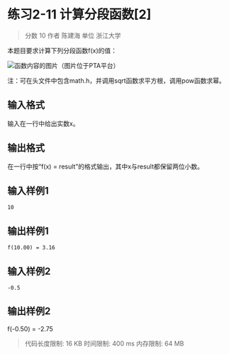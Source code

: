 # 练习2-11 计算分段函数[2]

> 分数 10
> 作者 陈建海
> 单位 浙江大学

本题目要求计算下列分段函数f(x)的值：

![函数内容的图片（图片位于PTA平台）](https://images.ptausercontent.com/2)

注：可在头文件中包含math.h，并调用sqrt函数求平方根，调用pow函数求幂。

## 输入格式

输入在一行中给出实数x。

## 输出格式

在一行中按“f(x) = result”的格式输出，其中x与result都保留两位小数。

## 输入样例1

    10

## 输出样例1

    f(10.00) = 3.16

## 输入样例2

    -0.5

## 输出样例2

f(-0.50) = -2.75

> 代码长度限制: 16 KB
> 时间限制: 400 ms
> 内存限制: 64 MB
